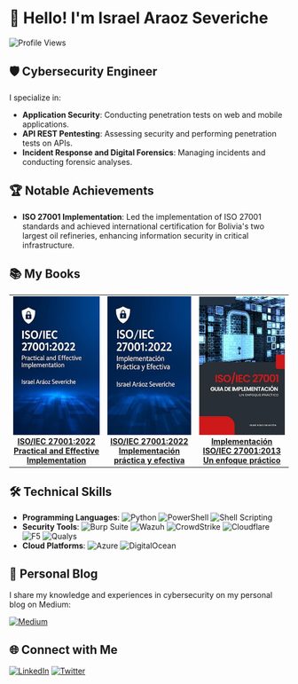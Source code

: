 # 👋 Hello! I'm Israel Araoz Severiche

![Profile Views](https://komarev.com/ghpvc/?username=iaraoz&label=Profile+Views&color=blue&style=flat)

## 🛡️ Cybersecurity Engineer

I specialize in:

- **Application Security**: Conducting penetration tests on web and mobile applications.
- **API REST Pentesting**: Assessing security and performing penetration tests on APIs.
- **Incident Response and Digital Forensics**: Managing incidents and conducting forensic analyses.

## 🏆 Notable Achievements

- **ISO 27001 Implementation**: Led the implementation of ISO 27001 standards and achieved international certification for Bolivia's two largest oil refineries, enhancing information security in critical infrastructure.

## 📚 My Books

<table>
  <tr>
    <td align="center">
      <a href="https://a.co/d/agXOnLq" target="_blank">
        <img src="images/portada-2022-en.jpg" alt="ISO/IEC 27001:2022 Practical and Effective Implementation" width="180" height="250"/><br>
        <b>ISO/IEC 27001:2022<br>Practical and Effective Implementation</b>
      </a>
    </td>
    <td align="center">
      <a href="https://a.co/d/d6v47Sa" target="_blank">
        <img src="images/portada-2022-es.jpg" alt="ISO/IEC 27001:2022 Implementación práctica y efectiva" width="180" height="250"/><br>
        <b>ISO/IEC 27001:2022<br>Implementación práctica y efectiva</b>
      </a>
    </td>
    <td align="center">
      <a href="https://a.co/d/2zfFXkc" target="_blank">
        <img src="images/portada-2013-es.jpg" alt="Implementación ISO/IEC 27001:2013: Un enfoque práctico" width="180" height="250"/><br>
        <b>Implementación ISO/IEC 27001:2013<br>Un enfoque práctico</b>
      </a>
    </td>
  </tr>
</table>


## 🛠️ Technical Skills

- **Programming Languages**: ![Python](https://img.shields.io/badge/Python-3776AB?style=flat&logo=python&logoColor=white) ![PowerShell](https://img.shields.io/badge/PowerShell-5391FE?style=flat&logo=powershell&logoColor=white) ![Shell Scripting](https://img.shields.io/badge/Shell_Scripting-4EAA25?style=flat&logo=gnu-bash&logoColor=white)
- **Security Tools**: ![Burp Suite](https://img.shields.io/badge/Burp_Suite-FE7A16?style=flat&logo=burp-suite&logoColor=white) ![Wazuh](https://img.shields.io/badge/Wazuh-5A67D8?style=flat&logo=wazuh&logoColor=white) ![CrowdStrike](https://img.shields.io/badge/CrowdStrike-E00?style=flat&logo=crowdstrike&logoColor=white) ![Cloudflare](https://img.shields.io/badge/Cloudflare-F38020?style=flat&logo=cloudflare&logoColor=white) ![F5](https://img.shields.io/badge/F5-FF0000?style=flat&logo=f5&logoColor=white) ![Qualys](https://img.shields.io/badge/Qualys-000000?style=flat&logo=qualys&logoColor=white)
- **Cloud Platforms**: ![Azure](https://img.shields.io/badge/Azure-0078D4?style=flat&logo=microsoft-azure&logoColor=white) ![DigitalOcean](https://img.shields.io/badge/DigitalOcean-0080FF?style=flat&logo=digitalocean&logoColor=white)

## 📝 Personal Blog

I share my knowledge and experiences in cybersecurity on my personal blog on Medium:

[![Medium](https://img.shields.io/badge/Medium-12100E?style=flat&logo=medium&logoColor=white)](https://medium.com/@iaraoz)

## 🌐 Connect with Me

[![LinkedIn](https://img.shields.io/badge/LinkedIn-0A66C2?style=flat&logo=linkedin&logoColor=white)](https://www.linkedin.com/in/iaraoz)
[![Twitter](https://img.shields.io/badge/Twitter-1DA1F2?style=flat&logo=twitter&logoColor=white)](https://twitter.com/iara0z)
